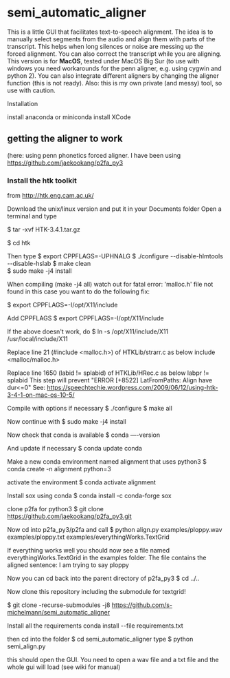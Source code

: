 # semi_automatic_aligner
This is a little GUI that facilitates text-to-speech alignment. The idea is to manually select segments from the audio and align them with parts of the transcript. This helps when long silences or noise are messing up the forced alignment. You can also correct the transcript while you are aligning.
This version is for **MacOS**, tested under MacOS Big Sur (to use with windows you need workarounds for the penn aligner, e.g. using cygwin and python 2). You can also integrate different aligners by changing the aligner function (this is not ready). Also: this is my own private (and messy) tool, so use with caution.


Installation

install anaconda or miniconda
install XCode

## getting the aligner to work
(here: using penn phonetics forced aligner. I have been using https://github.com/jaekookang/p2fa_py3
### Install the htk toolkit
from http://htk.eng.cam.ac.uk/

Download the unix/linux version and put it in your Documents folder
Open a terminal and type

$	tar -xvf HTK-3.4.1.tar.gz

$	cd htk

Then type
  $	export CPPFLAGS=-UPHNALG
  $ ./configure --disable-hlmtools --disable-hslab
  $	make clean    
  $	sudo make -j4 install

When compiling (make -j4 all) watch out for fatal error: 'malloc.h' file not found  in this case you want to do the following fix:

$ export CPPFLAGS=-I/opt/X11/include

Add CPPFLAGS
$ export CPPFLAGS=-I/opt/X11/include

If the above doesn't work, do
$ ln -s /opt/X11/include/X11 /usr/local/include/X11

 Replace line 21 (#include <malloc.h>) of HTKLib/strarr.c as below
  include <malloc/malloc.h>

 Replace line 1650 (labid != splabid) of HTKLib/HRec.c as below
   labpr != splabid
 This step will prevent "ERROR [+8522] LatFromPaths: Align have dur<=0"
 See: https://speechtechie.wordpress.com/2009/06/12/using-htk-3-4-1-on-mac-os-10-5/

 Compile with options if necessary
$ ./configure
$ make all

Now continue with
$ sudo make -j4 install

Now check that conda is available
$ conda —-version

And update if necessary
$ conda update conda

Make a new conda environment named alignment that uses python3
$ conda create -n alignment python=3

activate the environment
$ conda activate alignment

Install sox using conda
$ conda install -c conda-forge sox

clone p2fa for python3
$ git clone https://github.com/jaekookang/p2fa_py3.git

Now cd into p2fa_py3/p2fa and call
$ python align.py examples/ploppy.wav examples/ploppy.txt examples/everythingWorks.TextGrid

If everything works well you should now see a file named everythingWorks.TextGrid in the examples folder. The file contains the aligned sentence: I am trying to say ploppy

Now you can cd back into the parent directory of p2fa_py3
$ cd ../..

Now clone this repository including the submodule for textgrid!

$ git clone -recurse-submodules -j8 https://github.com/s-michelmann/semi_automatic_aligner

Install all the requirements
conda install --file requirements.txt

then cd into the folder
$ cd semi_automatic_aligner
type
$ python semi_align.py

this should open the GUI. You need to open a wav file and a txt file and the whole gui will load (see wiki for manual)
